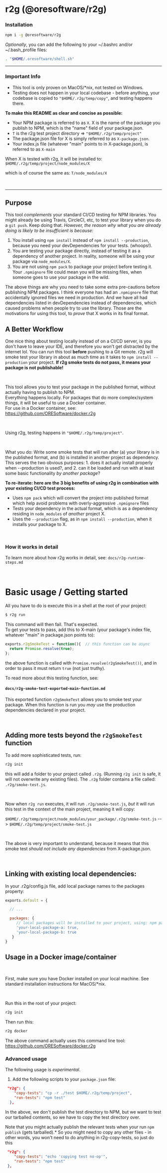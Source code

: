 
# r2g (@oresoftware/r2g)

### Installation

```bash
npm i -g @oresoftware/r2g
```

<i>Optionally</i>, you can add the following to your ~/.bashrc and/or ~/.bash_profile files:

```bash
. "$HOME/.oresoftware/shell.sh"
```

_____________________________________________________________________________________________

### Important Info

* This tool is only proven on MacOS/*nix, not tested on Windows.
* Testing does not happen in your local codebase - before anything, your codebase is copied to `"$HOME/.r2g/temp/copy"`, and testing happens there.

<b>To make this README as clear and concise as possible:</b>

* Your NPM package is referred to as `X`. X is the name of the package you publish to NPM, which is the "name" field of your package.json.
* `T` is the r2g test project directory => `"$HOME/.r2g/temp/project"`
* The package.json file for X is simply referred to as `X-package.json`.
* Your index.js file (whatever "main" points to in X-package.json), is referred to as `X-main`

When X is tested with r2g, it will be installed to:
`$HOME/.r2g/temp/project/node_modules/X`

which is of course the same as:
`T/node_modules/X`

<br>

______________________________________________________________________________________________

## Purpose

This tool <i>complements</i> your standard CI/CD testing for NPM libraries. You might already be using Travis, CircleCI, etc, to test your library
when you do a `git push`. Keep doing that. <i>However, the reason why what you are already doing is likely to be insufficient is because:</i>

1. You install using `npm install` instead of `npm install --production`, because you need your devDependencies for your tests. (whoops!).
2. You are testing your package directly, instead of testing it as a dependency of another project. In reality, someone will be using your package via `node_modules/X`.
3. You are not using `npm pack` to package your project before testing it. Your `.npmignore`  file could mean you will be missing files, when someone goes to use your package in the wild.

The above things are why you need to take some extra pre-cautions before publishing NPM packages. I think everyone has had an `.npmignore` file that accidentally ignored files we need in production.
And we have all had dependencies listed in devDependencies instead of dependencies, which caused problems when people try to use the library. Those are the motivations for using this tool,
to *prove* that X works in its final format.

## A Better Workflow

One nice thing about testing locally instead of on a CI/CD server, is you don't have to leave your IDE, and therefore you won't get distracted by the internet lol.
You can run this tool <b>before</b> pushing to a Git remote. r2g will smoke test your library in about as much time as it takes to `npm install --production` your project.
<b>If r2g smoke tests do not pass, it means your package is not publishable!</b>

<br>

This tool allows you to test your package in the published format, without actually having to publish to NPM. <br>
Everything happens locally. For packages that do more complex/system things, it will be useful to use a Docker container. <br>
For use in a Docker container, see: https://github.com/ORESoftware/docker.r2g

<br>

Using r2g, testing happens in `"$HOME/.r2g/temp/project"`.

<br>

What you do: Write some smoke tests that will run after (a) your library is in the published format, and (b) is
installed in another project as dependency. This serves the two obvious purposes: 1. does it actually install
properly when --production is used?, and 2. can it be loaded and run with at least some basic functionality <i>by another package</i>?

<b> To re-iterate: here are the 3 big benefits of using r2g in combination with your existing CI/CD test process: </b>

* Uses `npm pack` which will convert the project into published format which help avoid problems with overly-aggressive `.npmignore` files
* Tests your dependency in the actual format, which is as a dependency residing in `node_modules` of <i> another </i> project X.
* Uses the `--production` flag, as in `npm install --production`, when it installs your package to X.

<br>


### How it works in detail
To learn more about how r2g works in detail, see:
`docs/r2g-runtime-steps.md`

<br>

# Basic usage / Getting started

All you have to do is execute this in a shell at the root of your project:

```bash
$ r2g run
```

This command will then fail. That's expected. <br>
To get your tests to pass, add this to X-main (your package's index file, whatever "main" in package.json points to):

```js
exports.r2gSmokeTest = function(){  // this function can be async
  return Promise.resolve(true);
};
```

the above function is called with `Promise.resolve(r2gSmokeTest())`, and in order to pass it must return `true` (not just truthy). <br>

To read more about this testing function, see:
#### `docs/r2g-smoke-test-exported-main-function.md`

This exported function `r2gSmokeTest` allows you to smoke test your package. When this function is run you <i>may</i> use the production dependencies declared in your project.

<br>

## Adding more tests beyond the `r2gSmokeTest` function

To add more sophisticated tests, run:

```bash
r2g init
```

this will add a folder to your project called `.r2g`. (Running `r2g init` is safe, it will not overwrite any existing files).
The `.r2g` folder contains a file called: `.r2g/smoke-test.js`.

<br>

Now when `r2g run` executes, it will run `.r2g/smoke-test.js`,  *but* it will run this test in the context of the main project, meaning it will copy: <br>

 `$HOME/.r2g/temp/project/node_modules/your_package/.r2g/smoke-test.js` -->  `$HOME/.r2g/temp/project/smoke-test.js`

<br>

The above is very important to understand, because it means that this smoke test *should not include any dependencies* from X-package.json.

<br>

## Linking with existing local dependencies:

In your .r2g/config.js file, add local package names to the packages property:

```js
exports.default = {

  // ...

  packages: {
     // local packages will be installed to your project, using: npm pack x && npm install x --production
     'your-local-package-a: true,
     'your-local-package-b: true
   }
}
```



## Usage in a Docker image/container

<br>

First, make sure you have Docker installed on your local machine. See standard installation instructions for MacOS/*nix.

<br>

Run this in the root of your project:

```bash
r2g init
```

Then run this:

```bash
r2g docker
```

The above command actually uses this command line tool: <br>
https://github.com/ORESoftware/docker.r2g



### Advanced usage

The following usage is *experimental*.

1. Add the following scripts to your `package.json` file:

```json
 "r2g": {
    "copy-tests": "cp -r ./test $HOME/.r2g/temp/project",
    "run-tests": "npm test"
  },
```

In the above, we don't publish the test directory to NPM, but we want to test our tarballed contents,
so we have to copy the test directory over.

Note that you might actually publish the relevant tests when your run `npm publish` (gets tarballed).*
So you might need to copy any other files -
in other words, you won't need to do anything in r2g-copy-tests, so just do this


```json
 "r2g": {
    "copy-tests": "echo 'copying test no-op'",
    "run-tests": "npm test"
 },

```



